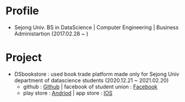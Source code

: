 Profile
=========
* Sejong Univ. BS in DataScience | Computer Engineering | Business Administartion (2017.02.28 ~ )
   
   
Project
========    
<!--
* Fracture incidence in children after developing atopic dermatitis or food allergy
* Effect of colonscopy for preventing Colon Cancer among fourties (2020.12.18 ~ )
-->
* DSbookstore : used book trade platform made only for Sejong Univ department of datascience students (2020.12.21 ~ 2021.02.20)   
   * github : [Github](https://github.com/yeseoLee/DSbookstore)  |  facebook of student union : [Facebook](https://ar-ar.facebook.com/permalink.php?story_fbid=2915189342139858&id=1815815088743961)
   * play store : [Andriod](https://play.google.com/store/apps/details?id=com.martini.DSbookstore)  |  app store : [IOS](https://github.com/Sunyeup-Kim/Sunyeup-Kim/blob/main/img/ios%EC%84%B1%EA%B3%B5.PNG)

<!--
**Sunyeup-Kim/Sunyeup-Kim** is a ✨ _special_ ✨ repository because its `README.md` (this file) appears on your GitHub profile.

Here are some ideas to get you started:

- 🔭 I’m currently working on ...
- 🌱 I’m currently learning ...
- 👯 I’m looking to collaborate on ...
- 🤔 I’m looking for help with ...
- 💬 Ask me about ...
- 📫 How to reach me: ...
- 😄 Pronouns: ...
- ⚡ Fun fact: ...
-->
